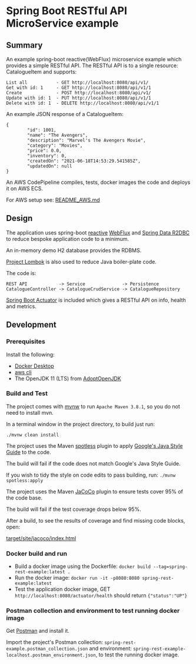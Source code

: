 #  Spring Boot RESTful API MicroService example

## Summary

An example spring-boot reactive(WebFlux) microservice example which provides a simple RESTful API.
The RESTful API is to a single resource: CatalogueItem and supports:

```
List all           - GET http://localhost:8080/api/v1/
Get with id: 1     - GET http://localhost:8080/api/v1/1
Create             - POST http://localhost:8080/api/v1/
Update with id: 1  - PUT http://localhost:8080/api/v1/1
Delete with id: 1  - DELETE http://localhost:8080/api/v1/1
```

An example JSON response of a CatalogueItem:

```
{
		"id": 1001,
		"name": "The Avengers",
		"description": "Marvel's The Avengers Movie",
		"category": "Movies",
		"price": 0.0,
		"inventory": 0,
		"createdOn": "2021-06-18T14:53:29.541585Z",
		"updatedOn": null
}
```

An AWS CodePipeline compiles, tests, docker images the code and deploys it on AWS ECS.

For AWS setup see: [README_AWS.md](README_AWS.md)

## Design

The application uses spring-boot [reactive](https://www.reactivemanifesto.org/)
[WebFlux](https://docs.spring.io/spring-framework/docs/current/reference/html/web-reactive.html)
and [Spring Data R2DBC](https://spring.io/projects/spring-data-r2dbc) to reduce bespoke application code to a minimum.

An in-memory demo H2 database provides the RDBMS.

[Project Lombok](https://projectlombok.org/) is also used to reduce Java boiler-plate code.

The code is:

```
REST API            -> Service              -> Persistence
CatalogueController -> CatalogueCrudService -> CatalogueRepository
```

[Spring Boot Actuator](https://docs.spring.io/spring-boot/docs/current/reference/html/actuator.html) is included which gives a RESTful API on info, health and metrics.

## Development

### Prerequisites

Install the following:

- [Docker Desktop](https://www.docker.com/get-started)
- [aws cli](https://aws.amazon.com/cli/)
- The OpenJDK 11 (LTS) from [AdoptOpenJDK](https://adoptopenjdk.net/)

### Build and Test

The project comes with [mvnw](https://www.baeldung.com/maven-wrapper) to run `Apache Maven 3.8.1`, so you do not need to install mvn.

In a terminal window in the project directory, to build just run:

`./mvnw clean install`

The project uses the Maven [spotless](https://github.com/diffplug/spotless) plugin to apply [Google's Java Style Guide](https://google.github.io/styleguide/javaguide.html) to the code.

The build will fail if the code does not match Google's Java Style Guide.

If you wish to tidy the style on code edits to pass building, run: `./mvnw spotless:apply`

The project uses the Maven [JaCoCo](https://www.jacoco.org/jacoco/) plugin to ensure tests cover 95% of the code base.

The build will fail if the test coverage drops below 95%.

After a build, to see the results of coverage and find missing code blocks, open:

[target/site/jacoco/index.html](target/site/jacoco/index.html)

### Docker build and run

- Build a docker image using the Dockerfile: `docker build --tag=spring-rest-example:latest .`
- Run the docker image: `docker run -it -p8080:8080 spring-rest-example:latest`
- Test the application docker image, GET `http://localhost:8080/actuator/health` should return `{"status":"UP"}`

### Postman collection and environment to test running docker image

Get [Postman](https://www.postman.com/product/rest-client/) and install it.

Import the project's Postman collection: `spring-rest-example.postman_collection.json`
and environment: `spring-rest-example-localhost.postman_environment.json`, to test the running docker image.
